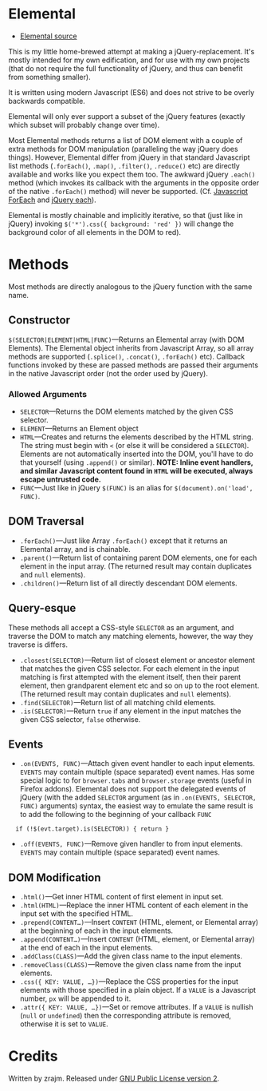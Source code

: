 # Elemental

* [Elemental source]

This is my little home-brewed attempt at making a jQuery-replacement. It's
mostly intended for my own edification, and for use with my own projects (that
do not require the full functionality of jQuery, and thus can benefit from
something smaller).

It is written using modern Javascript (ES6) and does not strive to be overly
backwards compatible.

Elemental will only ever support a subset of the jQuery features (exactly which
subset will probably change over time).

Most Elemental methods returns a list of DOM element with a couple of extra
methods for DOM manipulation (paralleling the way jQuery does things). However,
Elemental differ from jQuery in that standard Javascript list methods
(`.forEach()`, `.map()`, `.filter()`, `.reduce()` etc) are directly available
and works like you expect them too. The awkward jQuery `.each()` method (which
invokes its callback with the arguments in the opposite order of the native
`.forEach()` method) will never be supported. (Cf. [Javascript ForEach] and
[jQuery each]).

Elemental is mostly chainable and implicitly iterative, so that (just like in
jQuery) invoking `$('*').css({ background: 'red' })` will change the background
color of all elements in the DOM to red).


# Methods

Most methods are directly analogous to the jQuery function with the same name.


## Constructor

`$(SELECTOR|ELEMENT|HTML|FUNC)`—Returns an Elemental array (with DOM Elements).
The Elemental object inherits from Javascript Array, so all array methods are
supported (`.splice()`, `.concat()`, `.forEach()` etc). Callback functions
invoked by these are passed methods are passed their arguments in the native
Javascript order (not the order used by jQuery).


### Allowed Arguments

* `SELECTOR`—Returns the DOM elements matched by the given CSS selector.
* `ELEMENT`—Returns an Element object
* `HTML`—Creates and returns the elements described by the HTML string. The
  string must begin with `<` (or else it will be considered a `SELECTOR`).
  Elements are not automatically inserted into the DOM, you'll have to do that
  yourself (using `.append()` or similar). **NOTE: Inline event handlers, and
  similar Javascript content found in `HTML` will be executed, always escape
  untrusted code.**
* `FUNC`—Just like in jQuery `$(FUNC)` is an alias for `$(document).on('load',
  FUNC)`.


## DOM Traversal

* `.forEach()`—Just like Array `.forEach()` except that it returns an Elemental
  array, and is chainable.
* `.parent()`—Return list of containing parent DOM elements, one for each
  element in the input array. (The returned result may contain duplicates and
  `null` elements).
* `.children()`—Return list of all directly descendant DOM elements.


## Query-esque

These methods all accept a CSS-style `SELECTOR` as an argument, and traverse
the DOM to match any matching elements, however, the way they traverse is
differs.

* `.closest(SELECTOR)`—Return list of closest element or ancestor element that
  matches the given CSS selector. For each element in the input matching is
  first attempted with the element itself, then their parent element, then
  grandparent element etc and so on up to the root element. (The returned
  result may contain duplicates and `null` elements).
* `.find(SELECTOR)`—Return list of all matching child elements.
* `.is(SELECTOR)`—Return `true` if any element in the input matches the given
  CSS selector, `false` otherwise.


## Events

* `.on(EVENTS, FUNC)`—Attach given event handler to each input elements.
  `EVENTS` may contain multiple (space separated) event names. Has some special
  logic to for `browser.tabs` and `browser.storage` events (useful in Firefox
  addons). Elemental does not support the delegated events of jQuery (with the
  added `SELECTOR` argument (as in `.on(EVENTS, SELECTOR, FUNC)` arguments)
  syntax, the easiest way to emulate the same result is to add the following to
  the beginning of your callback `FUNC`
```
  if (!$(evt.target).is(SELECTOR)) { return }
```
* `.off(EVENTS, FUNC)`—Remove given handler to from input elements. `EVENTS`
  may contain multiple (space separated) event names.


## DOM Modification

* `.html()`—Get inner HTML content of first element in input set.
* `.html(HTML)`—Replace the inner HTML content of each element in the input set
  with the specified HTML.
* `.prepend(CONTENT…)`—Insert `CONTENT` (HTML, element, or Elemental array) at
  the beginning of each in the input elements.
* `.append(CONTENT…)`—Insert `CONTENT` (HTML, element, or Elemental array) at
  the end of each in the input elements.
* `.addClass(CLASS)`—Add the given class name to the input elements.
* `.removeClass(CLASS)`—Remove the given class name from the input elements.
* `.css({ KEY: VALUE, …})`—Replace the CSS properties for the input elements
  with those specified in a plain object. If a `VALUE` is a Javascript number,
  `px` will be appended to it.
* `.attr({ KEY: VALUE, …})`—Set or remove attributes. If a `VALUE` is nullish
  (`null` or `undefined`) then the corresponding attribute is removed,
  otherwise it is set to `VALUE`.


# Credits

Written by zrajm. Released under [GNU Public License version 2][GPLv2].

[GPLv2]: ./LICENSE.txt
[Javascript ForEach]: https://developer.mozilla.org/en-US/docs/Web/JavaScript/Reference/Global_Objects/Array/forEach "Javascript .forEach() Documentation"
[jQuery each]: https://api.jquery.com/each/ "jQuery .each() Documentation"
[Elemental source]: https://raw.githubusercontent.com/zrajm/elemental/refs/heads/main/elemental.mjs "Elemental Source Code"

<!--EOF-->
